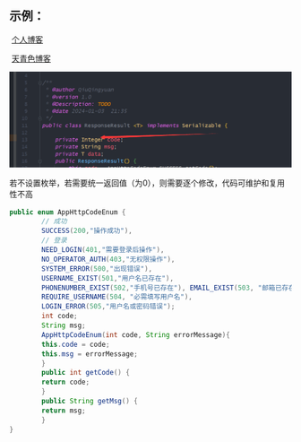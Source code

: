 ## 示例：

​		[个人博客](http://118.195.213.131/#/Share?classId=16)

​		[天青色博客](http://114.132.81.250:8085/#/Home)







![image-20240103213651898](README.assets/image-20240103213651898.png)

若不设置枚举，若需要统一返回值（为0），则需要逐个修改，代码可维护和复用性不高













~~~Java
public enum AppHttpCodeEnum {
        // 成功
        SUCCESS(200,"操作成功"),
        // 登录
        NEED_LOGIN(401,"需要登录后操作"),
        NO_OPERATOR_AUTH(403,"无权限操作"),
        SYSTEM_ERROR(500,"出现错误"),
        USERNAME_EXIST(501,"用户名已存在"),
        PHONENUMBER_EXIST(502,"手机号已存在"), EMAIL_EXIST(503, "邮箱已存在"),
        REQUIRE_USERNAME(504, "必需填写用户名"),
        LOGIN_ERROR(505,"用户名或密码错误");
        int code;
        String msg;
        AppHttpCodeEnum(int code, String errorMessage){
        this.code = code;
        this.msg = errorMessage;
        }
        public int getCode() {
        return code;
        }
        public String getMsg() {
        return msg;
        }
}
~~~

